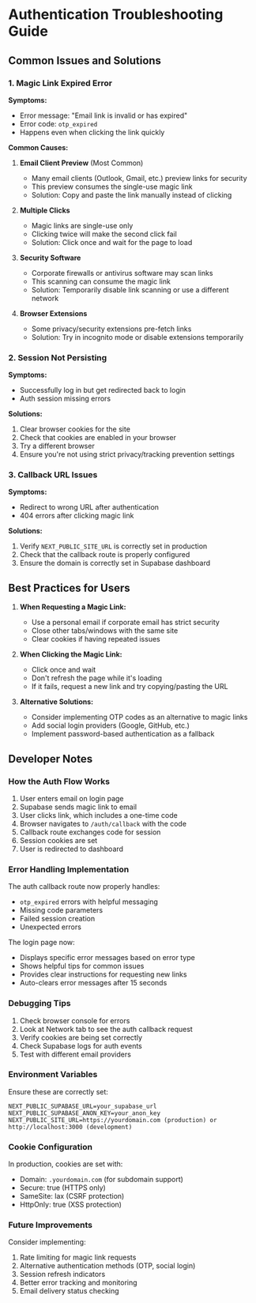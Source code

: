 # Authentication Troubleshooting Guide

## Common Issues and Solutions

### 1. Magic Link Expired Error

**Symptoms:**
- Error message: "Email link is invalid or has expired"
- Error code: `otp_expired`
- Happens even when clicking the link quickly

**Common Causes:**

1. **Email Client Preview** (Most Common)
   - Many email clients (Outlook, Gmail, etc.) preview links for security
   - This preview consumes the single-use magic link
   - Solution: Copy and paste the link manually instead of clicking

2. **Multiple Clicks**
   - Magic links are single-use only
   - Clicking twice will make the second click fail
   - Solution: Click once and wait for the page to load

3. **Security Software**
   - Corporate firewalls or antivirus software may scan links
   - This scanning can consume the magic link
   - Solution: Temporarily disable link scanning or use a different network

4. **Browser Extensions**
   - Some privacy/security extensions pre-fetch links
   - Solution: Try in incognito mode or disable extensions temporarily

### 2. Session Not Persisting

**Symptoms:**
- Successfully log in but get redirected back to login
- Auth session missing errors

**Solutions:**
1. Clear browser cookies for the site
2. Check that cookies are enabled in your browser
3. Try a different browser
4. Ensure you're not using strict privacy/tracking prevention settings

### 3. Callback URL Issues

**Symptoms:**
- Redirect to wrong URL after authentication
- 404 errors after clicking magic link

**Solutions:**
1. Verify `NEXT_PUBLIC_SITE_URL` is correctly set in production
2. Check that the callback route is properly configured
3. Ensure the domain is correctly set in Supabase dashboard

## Best Practices for Users

1. **When Requesting a Magic Link:**
   - Use a personal email if corporate email has strict security
   - Close other tabs/windows with the same site
   - Clear cookies if having repeated issues

2. **When Clicking the Magic Link:**
   - Click once and wait
   - Don't refresh the page while it's loading
   - If it fails, request a new link and try copying/pasting the URL

3. **Alternative Solutions:**
   - Consider implementing OTP codes as an alternative to magic links
   - Add social login providers (Google, GitHub, etc.)
   - Implement password-based authentication as a fallback

## Developer Notes

### How the Auth Flow Works

1. User enters email on login page
2. Supabase sends magic link to email
3. User clicks link, which includes a one-time code
4. Browser navigates to `/auth/callback` with the code
5. Callback route exchanges code for session
6. Session cookies are set
7. User is redirected to dashboard

### Error Handling Implementation

The auth callback route now properly handles:
- `otp_expired` errors with helpful messaging
- Missing code parameters
- Failed session creation
- Unexpected errors

The login page now:
- Displays specific error messages based on error type
- Shows helpful tips for common issues
- Provides clear instructions for requesting new links
- Auto-clears error messages after 15 seconds

### Debugging Tips

1. Check browser console for errors
2. Look at Network tab to see the auth callback request
3. Verify cookies are being set correctly
4. Check Supabase logs for auth events
5. Test with different email providers

### Environment Variables

Ensure these are correctly set:
```
NEXT_PUBLIC_SUPABASE_URL=your_supabase_url
NEXT_PUBLIC_SUPABASE_ANON_KEY=your_anon_key
NEXT_PUBLIC_SITE_URL=https://yourdomain.com (production) or http://localhost:3000 (development)
```

### Cookie Configuration

In production, cookies are set with:
- Domain: `.yourdomain.com` (for subdomain support)
- Secure: true (HTTPS only)
- SameSite: lax (CSRF protection)
- HttpOnly: true (XSS protection)

### Future Improvements

Consider implementing:
1. Rate limiting for magic link requests
2. Alternative authentication methods (OTP, social login)
3. Session refresh indicators
4. Better error tracking and monitoring
5. Email delivery status checking
